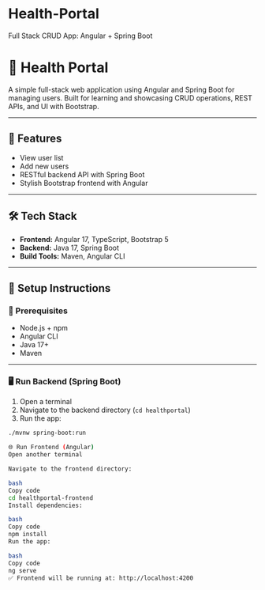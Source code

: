 # Health-Portal
Full Stack CRUD App: Angular + Spring Boot
# 🏥 Health Portal

A simple full-stack web application using Angular and Spring Boot for managing users. Built for learning and showcasing CRUD operations, REST APIs, and UI with Bootstrap.

---

## 🚀 Features

- View user list
- Add new users
- RESTful backend API with Spring Boot
- Stylish Bootstrap frontend with Angular

---

## 🛠️ Tech Stack

- **Frontend:** Angular 17, TypeScript, Bootstrap 5
- **Backend:** Java 17, Spring Boot
- **Build Tools:** Maven, Angular CLI

---

## 🧪 Setup Instructions

### 🔧 Prerequisites

- Node.js + npm
- Angular CLI
- Java 17+
- Maven

---

### 🖥️ Run Backend (Spring Boot)

1. Open a terminal
2. Navigate to the backend directory (`cd healthportal`)
3. Run the app:

```bash
./mvnw spring-boot:run

🌐 Run Frontend (Angular)
Open another terminal

Navigate to the frontend directory:

bash
Copy code
cd healthportal-frontend
Install dependencies:

bash
Copy code
npm install
Run the app:

bash
Copy code
ng serve
✅ Frontend will be running at: http://localhost:4200
